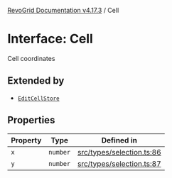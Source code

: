 [RevoGrid Documentation v4.17.3](README.md) / Cell

# Interface: Cell

Cell coordinates

## Extended by

- [`EditCellStore`](Interface.EditCellStore.md)

## Properties

| Property | Type | Defined in |
| ------ | ------ | ------ |
| `x` | `number` | [src/types/selection.ts:86](https://github.com/revolist/revogrid/blob/c9f40461b2daa14fb3a2e5f76080a8e7b65ce7ef/src/types/selection.ts#L86) |
| `y` | `number` | [src/types/selection.ts:87](https://github.com/revolist/revogrid/blob/c9f40461b2daa14fb3a2e5f76080a8e7b65ce7ef/src/types/selection.ts#L87) |
